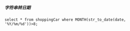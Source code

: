 ##### 字符串转日期

```mysql
select * from shoppingCar where MONTH(str_to_date(date, '%Y/%m/%d'))>8;
```

